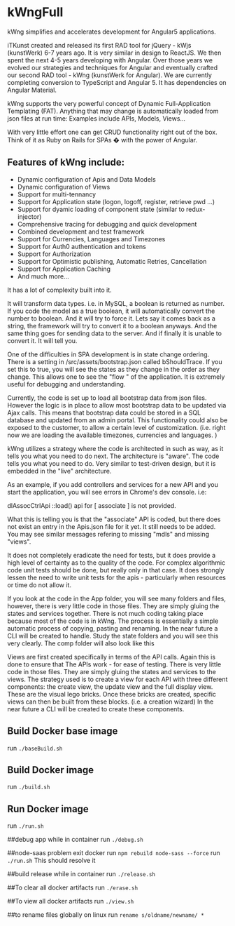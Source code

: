 

# kWngFull

kWng simplifies and accelerates development for Angular5 applications.  

iTKunst created and released its first RAD tool for jQuery - kWjs (kunstWerk)  6-7 years ago.   It is very similar in design to ReactJS. We then spent the next 4-5 years developing with Angular.  Over those years we evolved our strategies and techniques for Angular and eventually crafted our second RAD tool - kWng (kunstWerk for Angular).   We are currently completing conversion to TypeScript and Angular 5.  It has dependencies on Angular Material.  

kWng supports the very powerful concept of Dynamic Full-Application Templating  (FAT).  Anything that may change is automatically loaded from json files at run time: Examples include APIs, Models, Views...

With very little effort one can get CRUD functionality right out of the box.  Think of it as Ruby on Rails for SPAs � with the power of Angular.

## Features of kWng include:
* Dynamic configuration of Apis and Data Models
* Dynamic configuration of Views
* Support for multi-tennancy
* Support for Application state (logon, logoff, register, retrieve pwd ...)
* Support for dyamic loading of component state (similar to redux-injector) 
* Comprehensive tracing for debugging and quick development
* Combined development and test framework
* Support for Currencies, Languages and Timezones
* Support for Auth0 authentication and tokens
* Support for Authorization
* Support for Optimistic publishing, Automatic Retries, Cancellation
* Support for Application Caching
* And much more...

It has a lot of complexity built into it.

It will transform data types.  i.e. in MySQL, a boolean is returned as number.  If you code the model as a true boolean, it will automatically convert the number to boolean.  And it will try to force it.  Lets say it comes back as a string, the framework will try to convert it to a boolean anyways.  And the same thing goes for sending data to the server. And if finally it is unable to convert it. It will tell you.

One of the difficulties in SPA development is in state change ordering. There is a setting in /src/assets/bootstrap.json called bShouldTrace.  If you set this to true, you will see the states as they change in the order as they change.  This allows one  to see the "flow " of the application.  It is extremely useful for debugging and understanding.

Currently, the code is set up to load all bootstrap data from json files.  However the logic is in place to allow most bootstrap data to be updated via Ajax calls.  This means that bootstrap data could be stored in a SQL database and updated from an admin portal.  This functionality could also be exposed to the customer, to allow a certain level of customization.  (i.e. right now we are loading the available timezones, currencies and languages. )

kWng utilizes a strategy where the code is architected in such as way, as it tells you what you need to do next.  The architecture is "aware".   The code tells you what you need to do.  Very similar to test-driven design, but it is embedded in the "live" architecture.

As an example, if you add controllers and services for a new API and you start the application, you will see errors in Chrome's dev console. i.e:

dlAssocCtrlApi ::load() api for [ associate ] is not provided.

What this is telling you is that the "associate" API is coded, but there does not exist an entry in the Apis.json file for it yet.  It still needs to be added. You may see similar messages refering to missing "mdls" and missing "views".

It does not completely eradicate the need for tests, but it does provide a high level of certainty as to the quality of the code.  For complex algorithmic code unit tests should be done, but really only in that case.  It does strongly lessen the need to write unit tests for the apis - particularly when resources or time do not allow it.

If you look at the code in the App folder, you will see many folders and files, however, there is very little code in those files.  They are simply gluing the states and services together.  There is not much coding taking place because most of the code is in kWng.  The process is essentially a simple automatic process of copying, pasting and renaming.  In the near future a CLI will be created to handle. Study the state folders and you will see this very clearly.  The comp folder will also look like this

Views are first created specifically in terms of the API calls. Again this is done to ensure that The APIs work - for ease of testing. There is very little code in those files.  They are simply gluing the states and services to the views.  The strategy used is to create a view for each API with three different components: the create view, the update view and the full display view.  These are the visual lego bricks.  Once these bricks are created, specific views can then be built from these blocks. (i.e. a creation wizard)  In the near future a CLI will be created to create these components.


## Build Docker base image
run `./baseBuild.sh`

## Build Docker image
run `./build.sh`

## Run Docker image
run `./run.sh`

##debug app while in container
run `./debug.sh`

##node-saas problem
exit docker
run `npm rebuild node-sass --force`
run `./run.sh`
This should resolve it

##build release while in container
run `./release.sh`

##To clear all docker artifacts
run `./erase.sh`

##To view all docker artifacts
run `./view.sh`

##to rename files globally on linux 
run `rename s/oldname/newname/ *`
